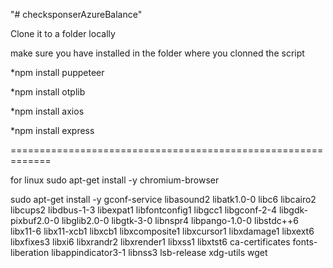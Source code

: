 "# checksponserAzureBalance" 



Clone it to a folder locally

make sure you have installed in the folder where you clonned the script


*npm install puppeteer

*npm install otplib

*npm install axios

*npm install express




=============================================================

for linux
sudo apt-get install -y chromium-browser

sudo apt-get install -y gconf-service libasound2 libatk1.0-0 libc6 libcairo2 libcups2 libdbus-1-3 libexpat1 libfontconfig1 libgcc1 libgconf-2-4 libgdk-pixbuf2.0-0 libglib2.0-0 libgtk-3-0 libnspr4 libpango-1.0-0 libstdc++6 libx11-6 libx11-xcb1 libxcb1 libxcomposite1 libxcursor1 libxdamage1 libxext6 libxfixes3 libxi6 libxrandr2 libxrender1 libxss1 libxtst6 ca-certificates fonts-liberation libappindicator3-1 libnss3 lsb-release xdg-utils wget
